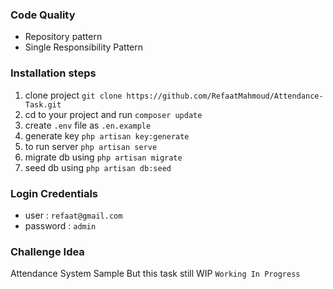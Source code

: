 ### Code Quality
- Repository pattern
- Single Responsibility Pattern

### Installation steps
1. clone project `git clone https://github.com/RefaatMahmoud/Attendance-Task.git`
2. cd to your project and run `composer update`
3. create `.env` file as `.en.example`
4. generate key `php artisan key:generate`
5. to run server `php artisan serve`
6. migrate db using `php artisan migrate`
7. seed db using `php artisan db:seed`

### Login Credentials 
- user : `refaat@gmail.com`
- password : `admin`

### Challenge Idea
Attendance System Sample But this task still WIP `Working In Progress`

